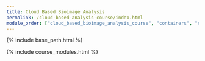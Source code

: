 ```yaml
---
title: Cloud Based Bioimage Analysis
permalink: /cloud-based-analysis-course/index.html
module_order: ["cloud_based_bioimage_analysis_course", "containers", "cloud_based_interactive_analysis", "cloud_based_batch_analysis" ]
---
```


{% include base_path.html %}

{% include course_modules.html %}
